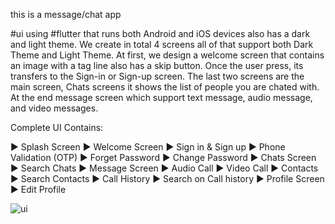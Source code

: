 this is a message/chat app 

#ui using #flutter that runs both Android and iOS devices also has a dark and light theme. We create in total 4 screens all of that support both Dark Theme and Light Theme. At first, we design a welcome screen that contains an image with a tag line also has a skip button. Once the user press, its transfers to the Sign-in or Sign-up screen. The last two screens are the main screen, Chats screens it shows the list of people you are chated with. At the end message screen which support text message, audio message, and video messages.

Complete UI Contains:

► Splash Screen ► Welcome Screen ► Sign in & Sign up ► Phone Validation (OTP) ► Forget Password ► Change Password ► Chats Screen ► Search Chats ► Message Screen ► Audio Call ► Video Call ► Contacts ► Search Contacts ► Call History ► Search on Call history ► Profile Screen ► Edit Profile


![ui](https://user-images.githubusercontent.com/75016140/180839385-beb267c6-29cb-4db1-905b-3c9105eef865.png)


